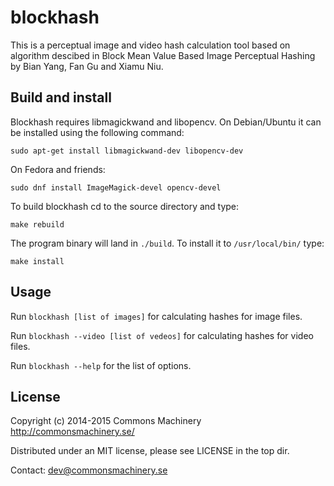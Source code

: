 blockhash
=========

This is a perceptual image and video hash calculation tool based on algorithm descibed in
Block Mean Value Based Image Perceptual Hashing by Bian Yang, Fan Gu and Xiamu Niu.

Build and install
-----------------

Blockhash requires libmagickwand and libopencv. On Debian/Ubuntu it can be installed using
the following command:

    sudo apt-get install libmagickwand-dev libopencv-dev

On Fedora and friends:

    sudo dnf install ImageMagick-devel opencv-devel

To build blockhash cd to the source directory and type:

    make rebuild

The program binary will land in `./build`. To install it to `/usr/local/bin/` type:

    make install

Usage
-----

Run `blockhash [list of images]` for calculating hashes for image files.

Run `blockhash --video [list of vedeos]` for calculating hashes for video files.

Run `blockhash --help` for the list of options.

License
-------

Copyright (c) 2014-2015 Commons Machinery http://commonsmachinery.se/

Distributed under an MIT license, please see LICENSE in the top dir.

Contact: dev@commonsmachinery.se

